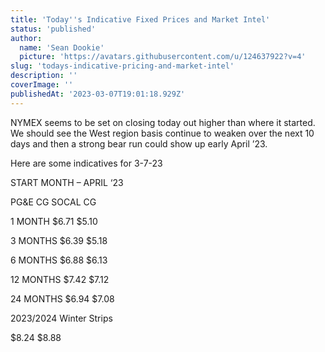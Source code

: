 ```yaml
---
title: 'Today''s Indicative Fixed Prices and Market Intel'
status: 'published'
author:
  name: 'Sean Dookie'
  picture: 'https://avatars.githubusercontent.com/u/124637922?v=4'
slug: 'todays-indicative-pricing-and-market-intel'
description: ''
coverImage: ''
publishedAt: '2023-03-07T19:01:18.929Z'
---
```


NYMEX seems to be set on closing today out higher than where it started. We should see the West region basis continue to weaken over the next 10 days and then a strong bear run could show up early April ’23.

Here are some indicatives for 3-7-23

START MONTH – APRIL ‘23

PG&E CG SOCAL CG

1 MONTH $6.71 $5.10

3 MONTHS $6.39 $5.18

6 MONTHS $6.88 $6.13

12 MONTHS $7.42 $7.12

24 MONTHS $6.94 $7.08

2023/2024 Winter Strips

$8.24 $8.88

